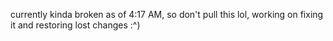 currently kinda broken as of 4:17 AM, so don't pull this lol, working on fixing it and restoring lost changes :^)
